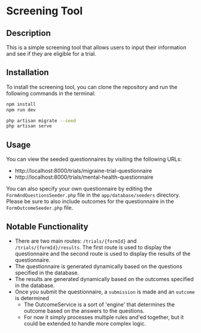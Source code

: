 # Screening Tool

## Description
This is a simple screening tool that allows users to input their information and see if they are eligible for a trial.

## Installation
To install the screening tool, you can clone the repository and run the following commands in the terminal:
```bash
npm install
npm run dev

php artisan migrate --seed
php artisan serve
```

## Usage
You can view the seeded questionnaires by visiting the following URLs:

- http://localhost:8000/trials/migraine-trial-questionnaire
- http://localhost:8000/trials/mental-health-questionnaire

You can also specify your own questionnaire by editing the `FormAndQuestionsSeeder.php` file in the `app/database/seeders` directory. Please be sure to also include outcomes for the questionnaire in the `FormOutcomeSeeder.php` file.

## Notable Functionality
- There are two main routes: `/trials/{formId}` and `/trials/{formId}/results`. The first route is used to display the questionnaire and the second route is used to display the results of the questionnaire.
- The questionnaire is generated dynamically based on the questions specified in the database.
- The results are generated dynamically based on the outcomes specified in the database.
- Once you submit the questionnaire, a `submission` is made and an `outcome` is determined
   - The OutcomeService is a sort of 'engine' that determines the outcome based on the answers to the questions.
   - For now it simply processes multiple rules and'ed together, but it could be extended to handle more complex logic.


